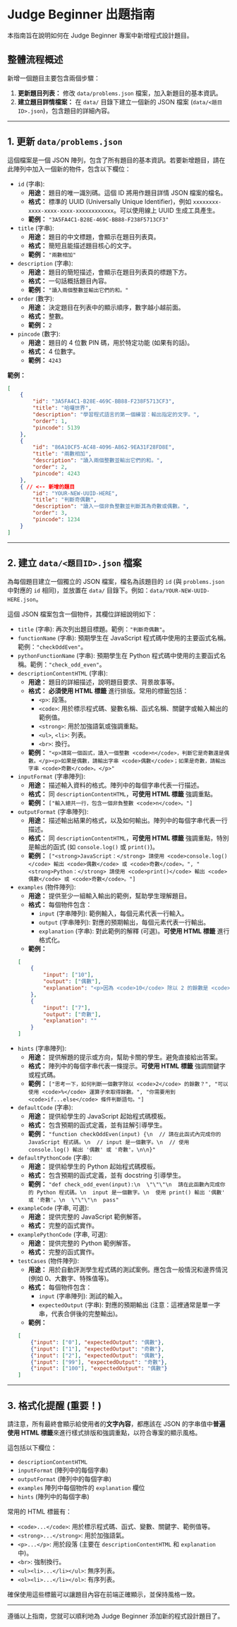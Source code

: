 # Judge Beginner 出題指南

本指南旨在說明如何在 Judge Beginner 專案中新增程式設計題目。

## 整體流程概述

新增一個題目主要包含兩個步驟：

1.  **更新題目列表：** 修改 `data/problems.json` 檔案，加入新題目的基本資訊。
2.  **建立題目詳情檔案：** 在 `data/` 目錄下建立一個新的 JSON 檔案 (`data/<題目ID>.json`)，包含題目的詳細內容。

---

## 1. 更新 `data/problems.json`

這個檔案是一個 JSON 陣列，包含了所有題目的基本資訊。若要新增題目，請在此陣列中加入一個新的物件，包含以下欄位：

*   `id` (字串):
    *   **用途：** 題目的唯一識別碼。這個 ID 將用作題目詳情 JSON 檔案的檔名。
    *   **格式：** 標準的 UUID (Universally Unique Identifier)，例如 `xxxxxxxx-xxxx-xxxx-xxxx-xxxxxxxxxxxx`。可以使用線上 UUID 生成工具產生。
    *   **範例：** `"3A5FA4C1-B28E-469C-BB88-F238F5713CF3"`
*   `title` (字串):
    *   **用途：** 題目的中文標題，會顯示在題目列表頁。
    *   **格式：** 簡短且能描述題目核心的文字。
    *   **範例：** `"兩數相加"`
*   `description` (字串):
    *   **用途：** 題目的簡短描述，會顯示在題目列表頁的標題下方。
    *   **格式：** 一句話概括題目內容。
    *   **範例：** `"讀入兩個整數並輸出它們的和。"`
*   `order` (數字):
    *   **用途：** 決定題目在列表中的顯示順序，數字越小越前面。
    *   **格式：** 整數。
    *   **範例：** `2`
*   `pincode` (數字):
    *   **用途：** 題目的 4 位數 PIN 碼，用於特定功能 (如果有的話)。
    *   **格式：** 4 位數字。
    *   **範例：** `4243`

**範例：**
```json
[
    {
        "id": "3A5FA4C1-B28E-469C-BB88-F238F5713CF3",
        "title": "哈囉世界",
        "description": "學習程式語言的第一個練習：輸出指定的文字。",
        "order": 1,
        "pincode": 5139
    },
    {
        "id": "86A10CF5-AC48-4096-A862-9EA31F28FD8E",
        "title": "兩數相加",
        "description": "讀入兩個整數並輸出它們的和。",
        "order": 2,
        "pincode": 4243
    },
    { // <-- 新增的題目
        "id": "YOUR-NEW-UUID-HERE",
        "title": "判斷奇偶數",
        "description": "讀入一個非負整數並判斷其為奇數或偶數。",
        "order": 3,
        "pincode": 1234
    }
]
```

---

## 2. 建立 `data/<題目ID>.json` 檔案

為每個題目建立一個獨立的 JSON 檔案，檔名為該題目的 `id` (與 `problems.json` 中對應的 `id` 相同)，並放置在 `data/` 目錄下。例如：`data/YOUR-NEW-UUID-HERE.json`。

這個 JSON 檔案包含一個物件，其欄位詳細說明如下：

*   `title` (字串): 再次列出題目標題。範例：`"判斷奇偶數"`。
*   `functionName` (字串): 預期學生在 JavaScript 程式碼中使用的主要函式名稱。範例：`"checkOddEven"`。
*   `pythonFunctionName` (字串): 預期學生在 Python 程式碼中使用的主要函式名稱。範例：`"check_odd_even"`。
*   `descriptionContentHTML` (字串):
    *   **用途：** 題目的詳細描述，說明題目要求、背景故事等。
    *   **格式：** **必須使用 HTML 標籤** 進行排版。常用的標籤包括：
        *   `<p>`: 段落。
        *   `<code>`: 用於標示程式碼、變數名稱、函式名稱、關鍵字或輸入輸出的範例值。
        *   `<strong>`: 用於加強語氣或強調重點。
        *   `<ul>`, `<li>`: 列表。
        *   `<br>`: 換行。
    *   **範例：** `"<p>請寫一個函式，讀入一個整數 <code>n</code>，判斷它是奇數還是偶數。</p><p>如果是偶數，請輸出字串 <code>偶數</code>；如果是奇數，請輸出字串 <code>奇數</code>。</p>"`
*   `inputFormat` (字串陣列):
    *   **用途：** 描述輸入資料的格式。陣列中的每個字串代表一行描述。
    *   **格式：** 同 `descriptionContentHTML`，**可使用 HTML 標籤** 強調重點。
    *   **範例：** `["輸入總共一行，包含一個非負整數 <code>n</code>。"]`
*   `outputFormat` (字串陣列):
    *   **用途：** 描述輸出結果的格式，以及如何輸出。陣列中的每個字串代表一行描述。
    *   **格式：** 同 `descriptionContentHTML`，**可使用 HTML 標籤** 強調重點，特別是輸出的函式 (如 `console.log()` 或 `print()`)。
    *   **範例：** `["<strong>JavaScript：</strong> 請使用 <code>console.log()</code> 輸出 <code>偶數</code> 或 <code>奇數</code>。", "<strong>Python：</strong> 請使用 <code>print()</code> 輸出 <code>偶數</code> 或 <code>奇數</code>。"]`
*   `examples` (物件陣列):
    *   **用途：** 提供至少一組輸入輸出的範例，幫助學生理解題目。
    *   **格式：** 每個物件包含：
        *   `input` (字串陣列): 範例輸入，每個元素代表一行輸入。
        *   `output` (字串陣列): 對應的預期輸出，每個元素代表一行輸出。
        *   `explanation` (字串): 對此範例的解釋 (可選)。**可使用 HTML 標籤** 進行格式化。
    *   **範例：**
      ```json
      [
          {
              "input": ["10"],
              "output": ["偶數"],
              "explanation": "<p>因為 <code>10</code> 除以 2 的餘數是 <code>0</code>，所以是偶數。</p>"
          },
          {
              "input": ["7"],
              "output": ["奇數"],
              "explanation": ""
          }
      ]
      ```
*   `hints` (字串陣列):
    *   **用途：** 提供解題的提示或方向，幫助卡關的學生。避免直接給出答案。
    *   **格式：** 陣列中的每個字串代表一條提示。**可使用 HTML 標籤** 強調關鍵字或程式碼。
    *   **範例：** `["思考一下，如何判斷一個數字除以 <code>2</code> 的餘數？", "可以使用 <code>%</code> 運算子來取得餘數。", "你需要用到 <code>if...else</code> 條件判斷語句。"]`
*   `defaultCode` (字串):
    *   **用途：** 提供給學生的 JavaScript 起始程式碼模板。
    *   **格式：** 包含預期的函式定義，並有註解引導學生。
    *   **範例：** `"function checkOddEven(input) {\n  // 請在此函式內完成你的 JavaScript 程式碼。\n  // input 是一個數字。\n  // 使用 console.log() 輸出 '偶數' 或 '奇數'。\n\n}"`
*   `defaultPythonCode` (字串):
    *   **用途：** 提供給學生的 Python 起始程式碼模板。
    *   **格式：** 包含預期的函式定義，並有 docstring 引導學生。
    *   **範例：** `"def check_odd_even(input):\n  \"\"\"\n  請在此函數內完成你的 Python 程式碼。\n  input 是一個數字。\n  使用 print() 輸出 '偶數' 或 '奇數'。\n  \"\"\"\n  pass"`
*   `exampleCode` (字串, 可選):
    *   **用途：** 提供完整的 JavaScript 範例解答。
    *   **格式：** 完整的函式實作。
*   `examplePythonCode` (字串, 可選):
    *   **用途：** 提供完整的 Python 範例解答。
    *   **格式：** 完整的函式實作。
*   `testCases` (物件陣列):
    *   **用途：** 用於自動評測學生程式碼的測試案例。應包含一般情況和邊界情況 (例如 0、大數字、特殊值等)。
    *   **格式：** 每個物件包含：
        *   `input` (字串陣列): 測試的輸入。
        *   `expectedOutput` (字串): 對應的預期輸出 (注意：這裡通常是單一字串，代表合併後的完整輸出)。
    *   **範例：**
      ```json
      [
          {"input": ["0"], "expectedOutput": "偶數"},
          {"input": ["1"], "expectedOutput": "奇數"},
          {"input": ["2"], "expectedOutput": "偶數"},
          {"input": ["99"], "expectedOutput": "奇數"},
          {"input": ["100"], "expectedOutput": "偶數"}
      ]
      ```

---

## 3. 格式化提醒 (重要！)

請注意，所有最終會顯示給使用者的**文字內容**，都應該在 JSON 的字串值中**普遍使用 HTML 標籤**來進行樣式排版和強調重點，以符合專案的顯示風格。

這包括以下欄位：

*   `descriptionContentHTML`
*   `inputFormat` (陣列中的每個字串)
*   `outputFormat` (陣列中的每個字串)
*   `examples` 陣列中每個物件的 `explanation` 欄位
*   `hints` (陣列中的每個字串)

常用的 HTML 標籤有：

*   `<code>...</code>`: 用於標示程式碼、函式、變數、關鍵字、範例值等。
*   `<strong>...</strong>`: 用於加強語氣。
*   `<p>...</p>`: 用於段落 (主要在 `descriptionContentHTML` 和 `explanation` 中)。
*   `<br>`: 強制換行。
*   `<ul><li>...</li></ul>`: 無序列表。
*   `<ol><li>...</li></ol>`: 有序列表。

確保使用這些標籤可以讓題目內容在前端正確顯示，並保持風格一致。

---

遵循以上指南，您就可以順利地為 Judge Beginner 添加新的程式設計題目了。
